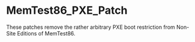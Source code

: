 # MemTest86_PXE_Patch
These patches remove the rather arbitrary PXE boot restriction from Non-Site Editions of MemTest86.
